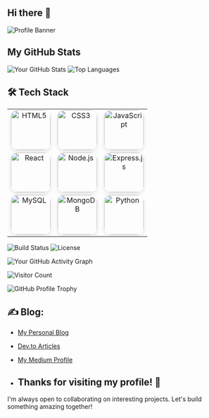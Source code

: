 ## Hi there 👋 

![Profile Banner](https://github.com/surbhisingh1215/surbhisingh1215/blob/main/Surabhi.png?raw=true)

## My GitHub Stats

![Your GitHub Stats](https://github-readme-stats.vercel.app/api?username=surbhisingh1215&show_icons=true) ![Top Languages](https://github-readme-stats.vercel.app/api/top-langs/?username=surbhisingh1215&layout=donut)  


## 🛠️ Tech Stack

<div align="center">
  <table>
    <tr>
      <td align="center">
        <img src="https://img.shields.io/badge/HTML5-E34F26?style=for-the-badge&logo=html5&logoColor=white" alt="HTML5" width="90px" height="90px" style="border-radius: 15px; box-shadow: 0px 4px 10px rgba(0, 0, 0, 0.1); transition: transform 0.3s, box-shadow 0.3s;" onmouseover="this.style.transform='scale(1.1)'; this.style.boxShadow='0px 8px 15px rgba(0, 0, 0, 0.2)'" onmouseout="this.style.transform='scale(1)'; this.style.boxShadow='0px 4px 10px rgba(0, 0, 0, 0.1)'"/>
      </td>
      <td align="center">
        <img src="https://img.shields.io/badge/CSS3-1572B6?style=for-the-badge&logo=css3&logoColor=white" alt="CSS3" width="90px" height="90px" style="border-radius: 15px; box-shadow: 0px 4px 10px rgba(0, 0, 0, 0.1); transition: transform 0.3s, box-shadow 0.3s;" onmouseover="this.style.transform='scale(1.1)'; this.style.boxShadow='0px 8px 15px rgba(0, 0, 0, 0.2)'" onmouseout="this.style.transform='scale(1)'; this.style.boxShadow='0px 4px 10px rgba(0, 0, 0, 0.1)'"/>
      </td>
      <td align="center">
        <img src="https://img.shields.io/badge/JavaScript-F7DF1E?style=for-the-badge&logo=javascript&logoColor=black" alt="JavaScript" width="90px" height="90px" style="border-radius: 15px; box-shadow: 0px 4px 10px rgba(0, 0, 0, 0.1); transition: transform 0.3s, box-shadow 0.3s;" onmouseover="this.style.transform='scale(1.1)'; this.style.boxShadow='0px 8px 15px rgba(0, 0, 0, 0.2)'" onmouseout="this.style.transform='scale(1)'; this.style.boxShadow='0px 4px 10px rgba(0, 0, 0, 0.1)'"/>
      </td>
    </tr>
    <tr>
      <td align="center">
        <img src="https://img.shields.io/badge/React-61DAFB?style=for-the-badge&logo=react&logoColor=black" alt="React" width="90px" height="90px" style="border-radius: 15px; box-shadow: 0px 4px 10px rgba(0, 0, 0, 0.1); transition: transform 0.3s, box-shadow 0.3s;" onmouseover="this.style.transform='scale(1.1)'; this.style.boxShadow='0px 8px 15px rgba(0, 0, 0, 0.2)'" onmouseout="this.style.transform='scale(1)'; this.style.boxShadow='0px 4px 10px rgba(0, 0, 0, 0.1)'"/>
      </td>
      <td align="center">
        <img src="https://img.shields.io/badge/Node.js-8CC84B?style=for-the-badge&logo=node.js&logoColor=white" alt="Node.js" width="90px" height="90px" style="border-radius: 15px; box-shadow: 0px 4px 10px rgba(0, 0, 0, 0.1); transition: transform 0.3s, box-shadow 0.3s;" onmouseover="this.style.transform='scale(1.1)'; this.style.boxShadow='0px 8px 15px rgba(0, 0, 0, 0.2)'" onmouseout="this.style.transform='scale(1)'; this.style.boxShadow='0px 4px 10px rgba(0, 0, 0, 0.1)'"/>
      </td>
      <td align="center">
        <img src="https://img.shields.io/badge/Express.js-000000?style=for-the-badge&logo=express&logoColor=white" alt="Express.js" width="90px" height="90px" style="border-radius: 15px; box-shadow: 0px 4px 10px rgba(0, 0, 0, 0.1); transition: transform 0.3s, box-shadow 0.3s;" onmouseover="this.style.transform='scale(1.1)'; this.style.boxShadow='0px 8px 15px rgba(0, 0, 0, 0.2)'" onmouseout="this.style.transform='scale(1)'; this.style.boxShadow='0px 4px 10px rgba(0, 0, 0, 0.1)'"/>
      </td>
    </tr>
    <tr>
      <td align="center">
        <img src="https://img.shields.io/badge/MySQL-4479A1?style=for-the-badge&logo=mysql&logoColor=white" alt="MySQL" width="90px" height="90px" style="border-radius: 15px; box-shadow: 0px 4px 10px rgba(0, 0, 0, 0.1); transition: transform 0.3s, box-shadow 0.3s;" onmouseover="this.style.transform='scale(1.1)'; this.style.boxShadow='0px 8px 15px rgba(0, 0, 0, 0.2)'" onmouseout="this.style.transform='scale(1)'; this.style.boxShadow='0px 4px 10px rgba(0, 0, 0, 0.1)'"/>
      </td>
      <td align="center">
        <img src="https://img.shields.io/badge/MongoDB-47A248?style=for-the-badge&logo=mongodb&logoColor=white" alt="MongoDB" width="90px" height="90px" style="border-radius: 15px; box-shadow: 0px 4px 10px rgba(0, 0, 0, 0.1); transition: transform 0.3s, box-shadow 0.3s;" onmouseover="this.style.transform='scale(1.1)'; this.style.boxShadow='0px 8px 15px rgba(0, 0, 0, 0.2)'" onmouseout="this.style.transform='scale(1)'; this.style.boxShadow='0px 4px 10px rgba(0, 0, 0, 0.1)'"/>
      </td>
      <td align="center">
        <img src="https://img.shields.io/badge/Python-3776AB?style=for-the-badge&logo=python&logoColor=white" alt="Python" width="90px" height="90px" style="border-radius: 15px; box-shadow: 0px 4px 10px rgba(0, 0, 0, 0.1); transition: transform 0.3s, box-shadow 0.3s;" onmouseover="this.style.transform='scale(1.1)'; this.style.boxShadow='0px 8px 15px rgba(0, 0, 0, 0.2)'" onmouseout="this.style.transform='scale(1)'; this.style.boxShadow='0px 4px 10px rgba(0, 0, 0, 0.1)'"/>
      </td>
    </tr>
  </table>
</div>

![Build Status](https://img.shields.io/badge/build-passing-brightgreen)
![License](https://img.shields.io/badge/license-MIT-blue)


![Your GitHub Activity Graph](https://github-readme-activity-graph.vercel.app/graph?username=surbhisingh1215&theme=dracula)

![Visitor Count](https://profile-counter.glitch.me/surbhisingh1215/count.svg) 

![GitHub Profile Trophy](https://github-profile-trophy.vercel.app/?username=surbhisingh1215&theme=radical)


## ✍️ Blog:
- [My Personal Blog](https://my-blog-url.com)
- [Dev.to Articles](https://dev.to/yourusername)
- [My Medium Profile](https://medium.com/@surabhisingh0575)

- ## Thanks for visiting my profile! 🚀  
I'm always open to collaborating on interesting projects. Let's build something amazing together!
